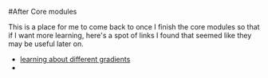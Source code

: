 #After Core modules

This is a place for me to come back to once I finish the core modules so that if I want more learning, here's a spot of links I found that seemed like they may be useful later on.
* [learning about different gradients](https://developer.mozilla.org/en-US/docs/Web/CSS/CSS_images/Using_CSS_gradients)
*